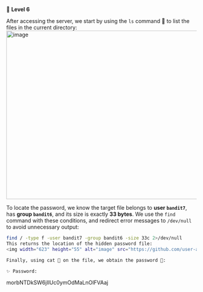 🔐 **Level 6**

After accessing the server, we start by using the `ls` command 📂 to list the files in the current directory:  
<img width="633" height="446" alt="image" src="https://github.com/user-attachments/assets/f6ea07b2-0a91-4e9c-a215-6a94e237490f" />

To locate the password, we know the target file belongs to **user `bandit7`**, has **group `bandit6`**, and its size is exactly **33 bytes**. We use the `find` command with these conditions, and redirect error messages to `/dev/null` to avoid unnecessary output:  

```bash
find / -type f -user bandit7 -group bandit6 -size 33c 2>/dev/null
This returns the location of the hidden password file:
<img width="623" height="55" alt="image" src="https://github.com/user-attachments/assets/722fd682-a272-4dae-8612-e0659e555667" />

Finally, using cat 📖 on the file, we obtain the password 🔑:

✨ Password:
```
morbNTDkSW6jIlUc0ymOdMaLnOlFVAaj
```
